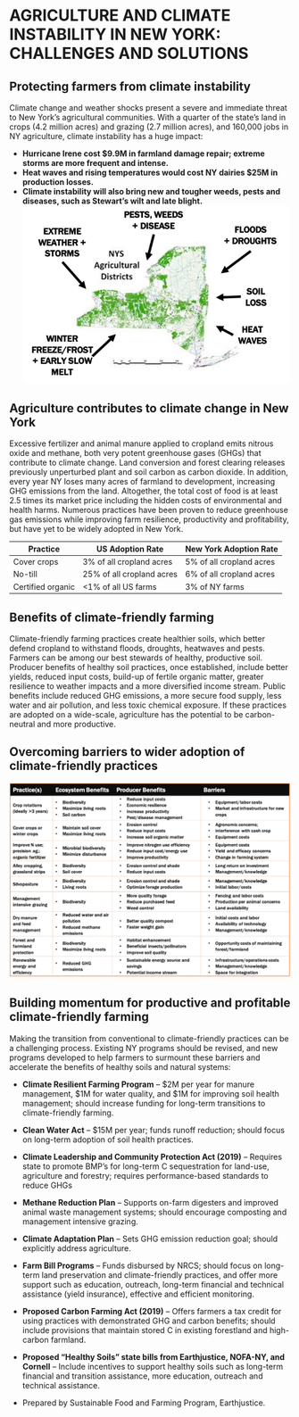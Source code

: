 # AGRICULTURE AND CLIMATE INSTABILITY IN NEW YORK: CHALLENGES AND SOLUTIONS

## Protecting farmers from climate instability
Climate change and weather shocks present a severe and immediate threat to New York’s agricultural communities. With a quarter of the state’s land in crops (4.2 million acres) and grazing (2.7 million acres), and 160,000 jobs in NY agriculture, climate instability has a huge impact:
* **Hurricane Irene cost $9.9M in farmland damage repair; extreme storms are more frequent and intense.** 
* **Heat waves and rising temperatures would cost NY dairies $25M in production losses.**
* **Climate instability will also bring new and tougher weeds, pests and diseases, such as Stewart’s wilt and late blight.**
 ![Alt Text](map.png)
 
## Agriculture contributes to climate change in New York 
Excessive fertilizer and animal manure applied to cropland emits nitrous oxide and methane, both very potent greenhouse gases (GHGs) that contribute to climate change. Land conversion and forest clearing releases previously unperturbed plant and soil carbon as carbon dioxide. In addition, every year NY loses many acres of farmland to development, increasing GHG emissions from the land. Altogether, the total cost of food is at least 2.5 times its market price including the hidden costs of environmental and health harms.  Numerous practices have been proven to reduce greenhouse gas emissions while improving farm resilience, productivity and profitability, but have yet to be widely adopted in New York. 

**Practice**| **US Adoption Rate** | **New York Adoption Rate**
------------|----------------------|-----------------------------
Cover crops | 3% of all cropland acres | 5% of all cropland acres
No-till | 25% of all cropland acres | 6% of all cropland acres
Certified organic | <1% of all US farms | 3% of NY farms


## Benefits of climate-friendly farming
Climate-friendly farming practices create healthier soils, which better defend cropland to withstand floods, droughts, heatwaves and pests. Farmers can be among our best stewards of healthy, productive soil. Producer benefits of healthy soil practices, once established, include better yields, reduced input costs, build-up of fertile organic matter, greater resilience to weather impacts and a more diversified income stream. Public benefits include reduced GHG emissions, a more secure food supply, less water and air pollution, and less toxic chemical exposure. If these practices are adopted on a wide-scale, agriculture has the potential to be carbon-neutral and more productive.

## Overcoming barriers to wider adoption of climate-friendly practices
 ![Alt Text](table.png)


## Building momentum for productive and profitable climate-friendly farming
Making the transition from conventional to climate-friendly practices can be a challenging process. Existing NY programs should be revised, and new programs developed to help farmers to surmount these barriers and accelerate the benefits of healthy soils and natural systems:
* **Climate Resilient Farming Program** – $2M per year for manure management, $1M for water quality, and $1M for improving soil health management; should increase funding for long-term transitions to climate-friendly farming. 
* **Clean Water Act** – $15M per year; funds runoff reduction; should focus on long-term adoption of soil health practices.
* **Climate Leadership and Community Protection Act (2019)** – Requires state to promote BMP’s for long-term C sequestration for land-use, agriculture and forestry; requires performance-based standards to reduce GHGs
* **Methane Reduction Plan** – Supports on-farm digesters and improved animal waste management systems; should encourage composting and management intensive grazing.
* **Climate Adaptation Plan** – Sets GHG emission reduction goal; should explicitly address agriculture. 
* **Farm Bill Programs** – Funds disbursed by NRCS; should focus on long-term land preservation and climate-friendly practices, and offer more support such as education, outreach, long-term financial and technical assistance (yield insurance), effective and efficient monitoring. 
* **Proposed Carbon Farming Act (2019)** – Offers farmers a tax credit for using practices with demonstrated GHG and carbon benefits; should include provisions that maintain stored C in existing forestland and high-carbon farmland.
* **Proposed “Healthy Soils” state bills from Earthjustice, NOFA-NY, and Cornell** – Include incentives to support healthy soils such as long-term financial and transition assistance, more education, outreach and technical assistance.

* Prepared by Sustainable Food and Farming Program, Earthjustice.
